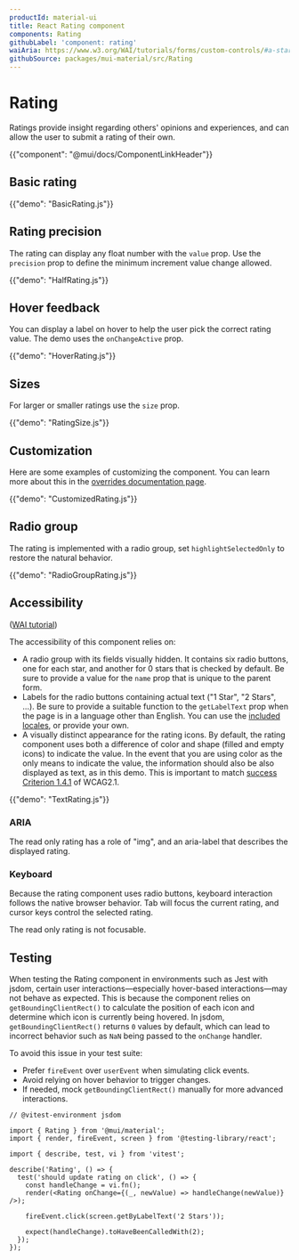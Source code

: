```yaml
---
productId: material-ui
title: React Rating component
components: Rating
githubLabel: 'component: rating'
waiAria: https://www.w3.org/WAI/tutorials/forms/custom-controls/#a-star-rating
githubSource: packages/mui-material/src/Rating
---
```


# Rating

<p class="description">Ratings provide insight regarding others' opinions and experiences, and can allow the user to submit a rating of their own.</p>

{{"component": "@mui/docs/ComponentLinkHeader"}}

## Basic rating

{{"demo": "BasicRating.js"}}

## Rating precision

The rating can display any float number with the `value` prop.
Use the `precision` prop to define the minimum increment value change allowed.

{{"demo": "HalfRating.js"}}

## Hover feedback

You can display a label on hover to help the user pick the correct rating value.
The demo uses the `onChangeActive` prop.

{{"demo": "HoverRating.js"}}

## Sizes

For larger or smaller ratings use the `size` prop.

{{"demo": "RatingSize.js"}}

## Customization

Here are some examples of customizing the component.
You can learn more about this in the [overrides documentation page](/material-ui/customization/how-to-customize/).

{{"demo": "CustomizedRating.js"}}

## Radio group

The rating is implemented with a radio group, set `highlightSelectedOnly` to restore the natural behavior.

{{"demo": "RadioGroupRating.js"}}

## Accessibility

([WAI tutorial](https://www.w3.org/WAI/tutorials/forms/custom-controls/#a-star-rating))

The accessibility of this component relies on:

- A radio group with its fields visually hidden.
  It contains six radio buttons, one for each star, and another for 0 stars that is checked by default. Be sure to provide a value for the `name` prop that is unique to the parent form.
- Labels for the radio buttons containing actual text ("1 Star", "2 Stars", …).
  Be sure to provide a suitable function to the `getLabelText` prop when the page is in a language other than English. You can use the [included locales](/material-ui/guides/localization/), or provide your own.
- A visually distinct appearance for the rating icons.
  By default, the rating component uses both a difference of color and shape (filled and empty icons) to indicate the value. In the event that you are using color as the only means to indicate the value, the information should also be also displayed as text, as in this demo. This is important to match [success Criterion 1.4.1](https://www.w3.org/TR/WCAG21/#use-of-color) of WCAG2.1.

{{"demo": "TextRating.js"}}

### ARIA

The read only rating has a role of "img", and an aria-label that describes the displayed rating.

### Keyboard

Because the rating component uses radio buttons, keyboard interaction follows the native browser behavior. Tab will focus the current rating, and cursor keys control the selected rating.

The read only rating is not focusable.

## Testing

When testing the Rating component in environments such as Jest with jsdom, certain user interactions—especially hover-based interactions—may not behave as expected.
This is because the component relies on `getBoundingClientRect()` to calculate the position of each icon and determine which icon is currently being hovered.
In jsdom, `getBoundingClientRect()` returns `0` values by default, which can lead to incorrect behavior such as `NaN` being passed to the `onChange` handler.

To avoid this issue in your test suite:

- Prefer `fireEvent` over `userEvent` when simulating click events.
- Avoid relying on hover behavior to trigger changes.
- If needed, mock `getBoundingClientRect()` manually for more advanced interactions.

```tsx
// @vitest-environment jsdom

import { Rating } from '@mui/material';
import { render, fireEvent, screen } from '@testing-library/react';

import { describe, test, vi } from 'vitest';

describe('Rating', () => {
  test('should update rating on click', () => {
    const handleChange = vi.fn();
    render(<Rating onChange={(_, newValue) => handleChange(newValue)} />);

    fireEvent.click(screen.getByLabelText('2 Stars'));

    expect(handleChange).toHaveBeenCalledWith(2);
  });
});
```
